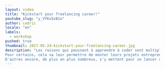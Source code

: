 ```yaml
---
layout: video
title: "Kickstart your freelancing career!"
youtube_slug: "y_VYKu5xB1o"
author: cedric
locale: "en"
labels:
  - workshop
pushed: true
thumbnail: 2017-05-24-kickstart-your-freelancing-career.jpg
description: "Les raisons qui poussent à apprendre à coder sont multiples.
Pour certains, cela va leur permettre de monter leurs projets entrepreneuriaux de façon autonome, tandis que d'autres le font pour doper leur set de compétences afin de rejoindre une startup tech.
D'autres encore, de plus en plus nombreux, s'y mettent pour se lancer dans la voie du freelancing, séduits par la liberté que cette voie procure. 3 alumni du Wagon de la communauté Mangrove vous racontent comment ils sont devenus freelances, puis vous partagent leurs meilleurs conseils et pièges à éviter."
---
```

